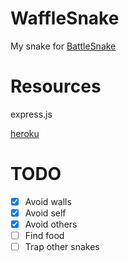 # **WaffleSnake**
My snake for [BattleSnake]('www.battlesnake.com')

# **Resources**
express.js

[heroku]('www.heroku.com')


# **TODO**
- [x] Avoid walls
- [x] Avoid self
- [x] Avoid others
- [ ] Find food
- [ ] Trap other snakes
